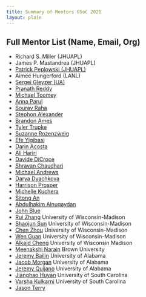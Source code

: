 ```yaml
---
title: Summary of Mentors GSoC 2021
layout: plain
---
```


## Full Mentor List (Name, Email, Org)

  * Richard S. Miller (JHUAPL)
  * James P. Mastandrea (JHUAPL)
  * [Patrick Peplowski (JHUAPL)](mailto:Patrick.Peplowski@jhuapl.edu)
  * Aimee Hungerford (LANL)
  * [Sergei Gleyzer (UA)](mailto:Sergei.Gleyzer@cern.ch)
  * [Pranath Reddy](mailto:f20160572@hyderabad.bits-pilani.ac.in)
  * [Michael Toomey](mailto:michael_toomey@brown.edu)
  * [Anna Parul](mailto:hparul@crimson.ua.edu) 
  * [Sourav Raha](mailto:souravraha@ufl.edu)
  * [Stephon Alexander](mailto:stephon_alexander@brown.edu)
  * [Brandon Ames](mailto:bpames@ua.edu) 
  * [Tyler Trupke ](mailto:ttrupke@crimson.ua.edu)
  * [Suzanne Rozenzweig](mailto:srhelfrich@ufl.edu)
  * [Efe Yigibasi](mailto:efe.yigitbasi@cern.ch)
  * [Darin Acosta](mailto:acostad@ufl.edu)
  * [Ali Hariri](mailto:aah71@mail.aub.edu)
  * [Davide DiCroce](mailto:davide.di.croce@cern.ch) 
  * [Shravan Chaudhari](mailto:f20170736@goa.bits-pilani.ac.in)
  * [Michael Andrews](mailto:michael.andrews@cern.ch)
  * [Darya Dyachkova](mailto:darya.dyachkova@minerva.kgi.edu)
  * [Harrison Prosper](mailto:harry@hep.fsu.edu)
  * [Michelle Kuchera](mailto:mikuchera@davidson.edu) 
  * [Sitong An](mailto:s.an@cern.ch)
  * [Abdulhakim Alnuqaydan](mailto:aal700@uky.edu)
  * [John Blue](mailto:joblue@davidson.edu) 
  * [Rui Zhang](mailto:rui.zhang@cern.ch) University of Wisconsin-Madison
  * [Shaojun Sun](mailto:shaojun.sun@cern.ch) University of Wisconsin-Madison
  * [Chen Zhou](mailto:chen.zhou@cern.ch) University of Wisconsin-Madison
  * [Wen Guan](mailto:wen.guan@cern.ch) University of Wisconsin-Madison
  * [Alkaid Cheng](mailto:lung9675420@gmail.com) University of Wisconsin Madison
  * [Meenakshi Narain](mailto:meenakshi_narain@brown.edu) Brown University
  * [Jeremy Bailin](mailto:jbailin@ua.edu) University of Alabama
  * [Jacob Morgan](mailto:jmorgan15@crimson.ua.edu) University of Alabama
  * [Jeremy Quijano](mailto:jquijano@crimson.ua.edu) University of Alabama
  * [Jianghao Huyan](jhuyan@email.sc.edu) University of South Carolina
  * [Varsha Kulkarni](mailto:kulkarni@sc.edu) University of South Carolina
  * [Jason Terry](mailto:jpterry@uga.edu)  



<!-- * Darin Acosta [acostad@ufl.edu](mailto:acostad@ufl.edu) University of Florida
* Stephon Alexander [stephon_alexander@brown.edu ](mailto:stephon_alexander@brown.edu ) Brown University
* Sitong An [s.an@cern.ch](mailto:s.an@cern.ch) CERN
* Michael Andrews [michael.andrews@cern.ch](mailto:michael.andrews@cern.ch) CERN	
* Sergei Gleyzer [Sergei.Gleyzer@cern.ch](mailto:Sergei.Gleyzer@cern.ch) University of Alabama
* Wen Guan [wen.guan@cern.ch](mailto:wen.guan@cern.ch) University of Wisconsin-Madison
* Mujeon Kim [pq8556@ufl.edu](mailto:pq8556@ufl.edu) University of Florida
* Patrick Peplowski [Patrick.Peplowski@jhuapl.edu](mailto:Patrick.Peplowski@jhuapl.edu) JHUAPL
* Harrison Prosper [harry@hep.fsu.edu](mailto:harry@hep.fsu.edu) FSU
* Shaojun Sun [shaojun.sun@cern.ch](mailto:shaojun.sun@cern.ch) University of Wisconsin-Madison
* Michael Toomey [michael_toomey@brown.edu](mailto:michael_toomey@brown.edu) Brown University
* Emanuele Usai [Emanuele.Usai@cern.ch](mailto:Emanuele.Usai@cern.ch) Brown University
* Chen Zhou [chen.zhou@cern.ch](mailto:chen.zhou@cern.ch) University of Wisconsin-Madison -->
